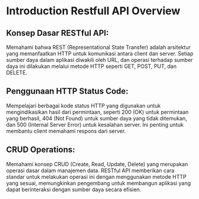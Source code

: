 # Introduction Restfull API Overview

## Konsep Dasar RESTful API: 
Memahami bahwa REST (Representational State Transfer) adalah arsitektur yang memanfaatkan HTTP untuk komunikasi antara client dan server. Setiap sumber daya dalam aplikasi diwakili oleh URL, dan operasi terhadap sumber daya ini dilakukan melalui metode HTTP seperti GET, POST, PUT, dan DELETE.

## Penggunaan HTTP Status Code: 
Mempelajari berbagai kode status HTTP yang digunakan untuk mengindikasikan hasil dari permintaan, seperti 200 (OK) untuk permintaan yang berhasil, 404 (Not Found) untuk sumber daya yang tidak ditemukan, dan 500 (Internal Server Error) untuk kesalahan server. Ini penting untuk membantu client memahami respons dari server.

## CRUD Operations: 
Memahami konsep CRUD (Create, Read, Update, Delete) yang merupakan operasi dasar dalam manajemen data. RESTful API memberikan cara standar untuk melakukan operasi ini dengan menggunakan metode HTTP yang sesuai, memungkinkan pengembang untuk membangun aplikasi yang dapat berinteraksi dengan sumber daya secara efisien.